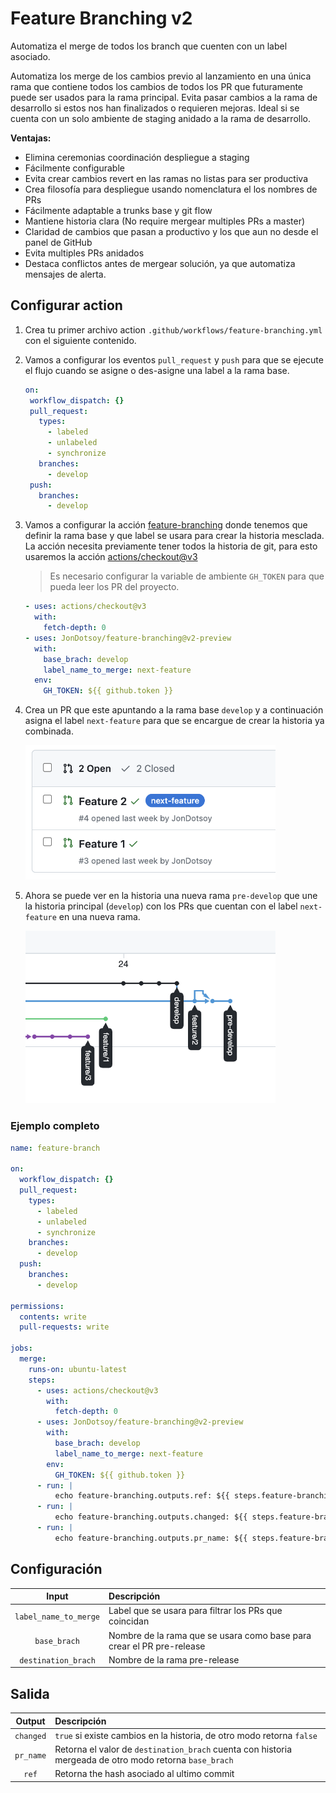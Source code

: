 # Feature Branching v2

Automatiza el merge de todos los branch que cuenten con un label asociado.

Automatiza los merge de los cambios previo al lanzamiento en una única rama que
contiene todos los cambios de todos los PR que futuramente puede ser usados para
la rama principal. Evita pasar cambios a la rama de desarrollo si estos nos han
finalizados o requieren mejoras. Ideal si se cuenta con un solo ambiente de
staging anidado a la rama de desarrollo.

**Ventajas:**

- Elimina ceremonias coordinación despliegue a staging
- Fácilmente configurable
- Evita crear cambios revert en las ramas no listas para ser productiva
- Crea filosofía para despliegue usando nomenclatura el los nombres de PRs
- Fácilmente adaptable a trunks base y git flow
- Mantiene historia clara (No require mergear multiples PRs a master)
- Claridad de cambios que pasan a productivo y los que aun no desde el panel de
  GitHub
- Evita multiples PRs anidados
- Destaca conflictos antes de mergear solución, ya que automatiza mensajes de
  alerta.

## Configurar action

1. Crea tu primer archivo action `.github/workflows/feature-branching.yml` con el
   siguiente contenido.

2. Vamos a configurar los eventos `pull_request` y `push` para que se ejecute el
   flujo cuando se asigne o des-asigne una label a la rama base.
   ```yaml
   on:
    workflow_dispatch: {}
    pull_request:
      types:
        - labeled
        - unlabeled
        - synchronize
      branches:
        - develop
    push:
      branches:
        - develop
   ```

3. Vamos a configurar la acción
   [feature-branching](https://github.com/JonDotsoy/feature-branching) donde
   tenemos que definir la rama base y que label se usara para crear la historia
   mesclada. La acción necesita previamente tener todos la historia de git, para
   esto usaremos la acción
   [actions/checkout@v3](https://github.com/actions/checkout)

   > Es necesario configurar la variable de ambiente `GH_TOKEN` para que pueda
   > leer los PR del proyecto.

   ```yaml
   - uses: actions/checkout@v3
     with:
       fetch-depth: 0
   - uses: JonDotsoy/feature-branching@v2-preview
     with:
       base_brach: develop
       label_name_to_merge: next-feature
     env:
       GH_TOKEN: ${{ github.token }}
   ```

4. Crea un PR que este apuntando a la rama base `develop` y a continuación
   asigna el label `next-feature` para que se encargue de crear la historia ya
   combinada.

   <img src="./docs/img/snap-prs-on-github.png" width="400" alt="Snapshot of https://github.com/JonDotsoy/feature-branching-demo/pulls"/>

5. Ahora se puede ver en la historia una nueva rama `pre-develop` que une la
   historia principal (`develop`) con los PRs que cuentan con el label
   `next-feature` en una nueva rama.

   <img src="./docs/img/snap-to-network-history.png" width="400" alt="snap to Network graph"/>

### Ejemplo completo

```yaml
name: feature-branch

on:
  workflow_dispatch: {}
  pull_request:
    types:
      - labeled
      - unlabeled
      - synchronize
    branches:
      - develop
  push:
    branches:
      - develop

permissions:
  contents: write
  pull-requests: write

jobs:
  merge:
    runs-on: ubuntu-latest
    steps:
      - uses: actions/checkout@v3
        with:
          fetch-depth: 0
      - uses: JonDotsoy/feature-branching@v2-preview
        with:
          base_brach: develop
          label_name_to_merge: next-feature
        env:
          GH_TOKEN: ${{ github.token }}
      - run: |
          echo feature-branching.outputs.ref: ${{ steps.feature-branching.outputs.ref	 }}
      - run: |
          echo feature-branching.outputs.changed: ${{ steps.feature-branching.outputs.changed }}
      - run: |
          echo feature-branching.outputs.pr_name: ${{ steps.feature-branching.outputs.pr_name }}
```

## Configuración

|         Input         | Descripción                                                           |
| :-------------------: | :-------------------------------------------------------------------- |
| `label_name_to_merge` | Label que se usara para filtrar los PRs que coincidan                 |
|     `base_brach`      | Nombre de la rama que se usara como base para crear el PR pre-release |
|  `destination_brach`  | Nombre de la rama pre-release                                         |

## Salida

|  Output   | Descripción                                                                                            |
| :-------: | :----------------------------------------------------------------------------------------------------- |
| `changed` | `true` si existe cambios en la historia, de otro modo retorna `false`                                  |
| `pr_name` | Retorna el valor de `destination_brach` cuenta con historia mergeada de otro modo retorna `base_brach` |
|   `ref`   | Retorna the hash asociado al ultimo commit                                                             |
